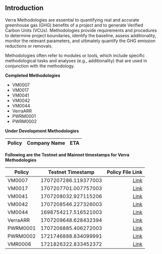 ## Introduction

Verra Methodologies are essential to quantifying real and accurate greenhouse gas (GHG) benefits of a project and to generate Verified Carbon Units (VCUs). Methodologies provide requirements and procedures to determine project boundaries, identify the baseline, assess additionality, monitor the relevant parameters, and ultimately quantify the GHG emission reductions or removals.

Methodologies often refer to modules or tools, which include specific methodological tasks and analyses (e.g., additionality) that are used in conjunction with the methodology.

**Completed Methodologies**

- VM0007
- VM0017
- VM0041
- VM0042
- VM0044
- VerraARR
- PWRM0001
- PWRM0002

**Under Development Methodologies**

| Policy | Company Name | ETA |
|---|---|---:|


**Following are the Testnet and Mainnet timestamps for Verra Methodologies**

| Policy | Testnet Timestamp | Policy File Link |
|---|---|---:|
| VM0007 | 1707207286.119377003 |[Link](https://github.com/hashgraph/guardian/blob/main/Methodology%20Library/Verra/VM0007/Policies/Verra%20VM0007%20(3.0.0%20-%20groups).policy) |
| VM0017 | 1707207701.007757003 |[Link](https://github.com/hashgraph/guardian/blob/main/Methodology%20Library/Verra/VM0017/Policies/Verra%20VM0017.policy) |
| VM0041 | 1707208032.927115206 |[Link](https://github.com/hashgraph/guardian/blob/main/Methodology%20Library/Verra/VM0041/VM0041.policy) |
| VM0042 | 1707208546.227326003 |[Link](https://github.com/hashgraph/guardian/blob/main/Methodology%20Library/Verra/VM0042/Policies/Verra%20VM0042.policy) |
| VM0044 | 1698754217.516521003 |[Link](https://github.com/hashgraph/guardian/blob/main/Methodology%20Library/Verra/VM0044/VM0044.policy) |
| VerraARR | 1707209648.628432394 |[Link](https://github.com/hashgraph/guardian/blob/main/Methodology%20Library/Verra/VerraARR/Verra%20ARR.policy) |
| PWRM0001 | 1707206885.406272003 |[Link](https://github.com/hashgraph/guardian/blob/main/Methodology%20Library/Verra/PWRM0001/PWRM0001.policy) |
| PWRM0002 | 1721746888.834099991 |[Link](https://github.com/hashgraph/guardian/blob/main/Methodology%20Library/Verra/PWRM0002/PWRM0002.policy) |
| VMR0006 | 1721826322.833452372 |[Link](https://github.com/hashgraph/guardian/blob/main/Methodology%20Library/Verra/VMR0006/VMR0006.policy) |
